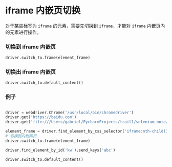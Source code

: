 # iframe 内嵌页切换

 对于某些标签为 `iframe` 的元素，需要先切换到 `iframe`，才能对 `iframe` 内嵌页内的元素进行操作。

### 切换到 iframe 内嵌页

```python
driver.switch_to.frame(element_frame)
```

### 切换出 iframe 内嵌页

```python
driver.switch_to.default_content()
```

###  例子

```python

driver = webdriver.Chrome('/usr/local/bin/chromedriver')
driver.get('https://baidu.com')
driver.get('file:///Users/gabriel/PycharmProjects/trail1/selenium_note/iframe_test.html')

element_frame = driver.find_element_by_css_selector('iframe:nth-child(3)')
# 切换到内嵌网页
driver.switch_to.frame(element_frame)

driver.find_element_by_id('kw').send_keys('abc')

driver.switch_to.default_content()
```

